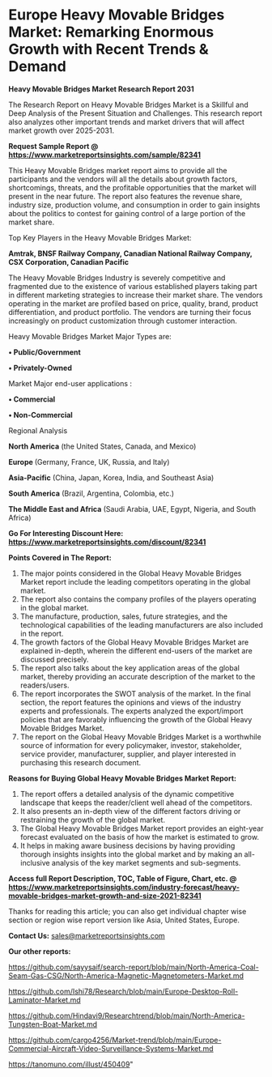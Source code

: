 # Europe Heavy Movable Bridges Market: Remarking Enormous Growth with Recent Trends & Demand

<strong>Heavy Movable Bridges Market Research Report 2031</strong>

The Research Report on Heavy Movable Bridges Market is a Skillful and Deep Analysis of the Present Situation and Challenges. This research report also analyzes other important trends and market drivers that will affect market growth over 2025-2031.

<strong>Request Sample Report @ <a href=https://www.marketreportsinsights.com/sample/82341>https://www.marketreportsinsights.com/sample/82341</a></strong>

This Heavy Movable Bridges market report aims to provide all the participants and the vendors will all the details about growth factors, shortcomings, threats, and the profitable opportunities that the market will present in the near future. The report also features the revenue share, industry size, production volume, and consumption in order to gain insights about the politics to contest for gaining control of a large portion of the market share.

Top Key Players in the Heavy Movable Bridges Market:

<strong>Amtrak, BNSF Railway Company, Canadian National Railway Company, CSX Corporation, Canadian Pacific</strong>

The Heavy Movable Bridges Industry is severely competitive and fragmented due to the existence of various established players taking part in different marketing strategies to increase their market share. The vendors operating in the market are profiled based on price, quality, brand, product differentiation, and product portfolio. The vendors are turning their focus increasingly on product customization through customer interaction.

Heavy Movable Bridges Market Major Types are:

<strong>• Public/Government

• Privately-Owned</strong>

Market Major end-user applications :

<strong>• Commercial

• Non-Commercial</strong>

Regional Analysis

</u><strong><b>North America</b></strong> (the United States, Canada, and Mexico)

<strong><b>Europe </b></strong>(Germany, France, UK, Russia, and Italy)

<strong><b>Asia-Pacific</b></strong> (China, Japan, Korea, India, and Southeast Asia)

<strong><b>South America</b></strong> (Brazil, Argentina, Colombia, etc.)

<strong><b>The Middle East and Africa</b></strong> (Saudi Arabia, UAE, Egypt, Nigeria, and South Africa)

<strong>Go For Interesting Discount Here: <a href=https://www.marketreportsinsights.com/discount/82341>https://www.marketreportsinsights.com/discount/82341</a></strong>

<strong>Points Covered in The Report:</strong>
<ol>
  <li>The major points considered in the Global Heavy Movable Bridges Market report include the leading competitors operating in the global market.</li>
  <li>The report also contains the company profiles of the players operating in the global market.</li>
  <li>The manufacture, production, sales, future strategies, and the technological capabilities of the leading manufacturers are also included in the report.</li>
  <li>The growth factors of the Global Heavy Movable Bridges Market are explained in-depth, wherein the different end-users of the market are discussed precisely.</li>
  <li>The report also talks about the key application areas of the global market, thereby providing an accurate description of the market to the readers/users.</li>
  <li>The report incorporates the SWOT analysis of the market. In the final section, the report features the opinions and views of the industry experts and professionals. The experts analyzed the export/import policies that are favorably influencing the growth of the Global Heavy Movable Bridges Market.</li>
  <li>The report on the Global Heavy Movable Bridges Market is a worthwhile source of information for every policymaker, investor, stakeholder, service provider, manufacturer, supplier, and player interested in purchasing this research document.</li>
</ol>
<strong>Reasons for Buying Global Heavy Movable Bridges Market Report:</strong>

<ol>
  <li>The report offers a detailed analysis of the dynamic competitive landscape that keeps the reader/client well ahead of the competitors.</li>
  <li>It also presents an in-depth view of the different factors driving or restraining the growth of the global market.</li>
  <li>The Global Heavy Movable Bridges Market report provides an eight-year forecast evaluated on the basis of how the market is estimated to grow.</li>
  <li>It helps in making aware business decisions by having providing thorough insights insights into the global market and by making an all-inclusive analysis of the key market segments and sub-segments.</li>
</ol>
<strong>Access full Report Description, TOC, Table of Figure, Chart, etc. @ <a href=https://www.marketreportsinsights.com/industry-forecast/heavy-movable-bridges-market-growth-and-size-2021-82341>https://www.marketreportsinsights.com/industry-forecast/heavy-movable-bridges-market-growth-and-size-2021-82341</a></strong>


Thanks for reading this article; you can also get individual chapter wise section or region wise report version like Asia, United States, Europe.

<strong>Contact Us:</strong>
sales@marketreportsinsights.com

<strong>Our other reports:</strong>

<a href=https://github.com/sayysaif/search-report/blob/main/North-America-Coal-Seam-Gas-CSG/North-America-Magnetic-Magnetometers-Market.md>https://github.com/sayysaif/search-report/blob/main/North-America-Coal-Seam-Gas-CSG/North-America-Magnetic-Magnetometers-Market.md</a>

<a href=https://github.com/Ishi78/Research/blob/main/Europe-Desktop-Roll-Laminator-Market.md>https://github.com/Ishi78/Research/blob/main/Europe-Desktop-Roll-Laminator-Market.md</a>

<a href=https://github.com/Hindavi9/Researchtrend/blob/main/North-America-Tungsten-Boat-Market.md>https://github.com/Hindavi9/Researchtrend/blob/main/North-America-Tungsten-Boat-Market.md</a>

<a href=https://github.com/cargo4256/Market-trend/blob/main/Europe-Commercial-Aircraft-Video-Surveillance-Systems-Market.md>https://github.com/cargo4256/Market-trend/blob/main/Europe-Commercial-Aircraft-Video-Surveillance-Systems-Market.md</a>

<a href=https://tanomuno.com/illust/450409>https://tanomuno.com/illust/450409</a>"
